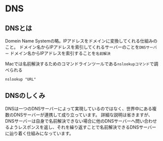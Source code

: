 # DNS

## DNSとは
Domein Name Systemの略。IPアドレスをドメインに変換してくれる仕組みのこと。
ドメイン名からIPアドレスを索引してくれるサーバーのことを`DNSサーバー`
ドメイン名からIPアドレスを索引することを`名前解決`

Macでは名前解決するためのコマンドラインツールである`nslookupコマンド`で調べられる
```
nslookup "URL"
```

## DNSのしくみ
DNSは一つのDNSサーバーによって実現しているのではなく、世界中にある複数のDNSサーバーが連携して成り立っています。
詳細な説明は省きますが、DNSサーバーは自身で名前解決できない場合に他のDNSサーバーへ問い合わせるようレスポンスを返し、それを繰り返すことで名前解決できるDNSサーバーに辿り着く仕組みになっています。
